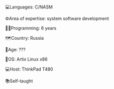 💻Languages: C/NASM

⚙Area of expertise: system software development

👩‍💻Programming: 6 years

🗺Country: Russia

🙌Age: ???

🤖OS: Artix Linux x86

💻Host: ThinkPad T480

📚Self-taught
